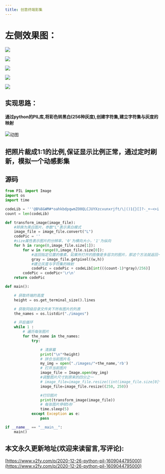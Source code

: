 ```yaml
---
title: 创意终端影集
---
```




# 左侧效果图：
![](https://www.v2fy.com/asset/0i/jikemiji/jikemiji-md/2020-12-26-python-pil-1609044795000.assets/3203841-2b6099af7e5daa8f.jpg)

![](https://www.v2fy.com/asset/0i/jikemiji/jikemiji-md/2020-12-26-python-pil-1609044795000.assets/3203841-1c22658e595080e4.jpg)

![](https://www.v2fy.com/asset/0i/jikemiji/jikemiji-md/2020-12-26-python-pil-1609044795000.assets/3203841-ff9cb4dae8116c5e.jpg)

![](https://www.v2fy.com/asset/0i/jikemiji/jikemiji-md/2020-12-26-python-pil-1609044795000.assets/3203841-75f610ec11298fcb.jpg)

![](https://www.v2fy.com/asset/0i/jikemiji/jikemiji-md/2020-12-26-python-pil-1609044795000.assets/3203841-f00d8b4def05edc5.jpg)

## 实现思路：
#### 通过python的PIL库,将彩色转黑白(256种灰度),创建字符集,建立字符集与灰度的映射

![动图](https://www.v2fy.com/asset/0i/jikemiji/jikemiji-md/2020-12-26-python-pil-1609044795000.assets/3203841-e9c729e576445885.gif)


## 把照片裁成1:1的比例,保证显示比例正常，通过定时刷新，模拟一个动感影集


## 源码
```python
from PIL import Image
import os
import time

codeLib = '''@B%8&WM#*oahkbdpqwmZO0QLCJUYXzcvunxrjft/\|()1{}[]?-_+~<>i!lI;:,"^`'. '''#生成字符画所需的字符集
count = len(codeLib)

def transform_image(image_file):
    #转换为黑白图片，参数"L"表示黑白模式
    image_file = image_file.convert("L")
    codePic = ''
    #size属性表示图片的分辨率，'0'为横向大小，'1'为纵向
    for h in range(0,image_file.size[1]):
        for w in range(0,image_file.size[0]):
            #返回指定位置的像素，如果所打开的图像是多层次的图片，那这个方法就返回一个元组
            gray = image_file.getpixel((w,h))
            #建立灰度与字符集的映射
            codePic = codePic + codeLib[int(((count-1)*gray)/256)]
        codePic = codePic+'\r\n'
    return codePic

def main():

    # 获取终端的高度
    height = os.get_terminal_size().lines

    # 获取同级目录文件夹下所有图片的列表
    the_names = os.listdir("./images")

    # 开启循环
    while 1 :
        # 遍历每张图片
        for the_name in the_names:
            try:

                # 清屏幕
                print("\n"*height)
                # 拼合当前图片名
                my_img = open("./images/"+the_name,'rb')
                # 打开当前图片
                image_file = Image.open(my_img)
                #调整图片尺寸到原来的四分之一
                # image_file=image_file.resize((int(image_file.size[0]*0.5), int(image_file.size[1]*0.5)))
                image_file=image_file.resize((250, 250))

                #打印图片
                print(transform_image(image_file))
                # 每张图片停顿5秒
                time.sleep(5)
            except Exception as e:
                pass

if __name__ == "__main__":
    main()
```



## 本文永久更新地址(欢迎来读留言,写评论):

[https://www.v2fy.com/p/2020-12-26-python-pil-1609044795000](https://www.v2fy.com/p/2020-12-26-python-pil-1609044795000)

